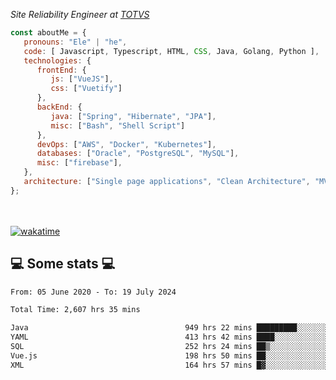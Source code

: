 <p><em>Site Reliability Engineer at <a href="https://www.totvs.com/">TOTVS</a></br>
</em></p>


```javascript
const aboutMe = {
   pronouns: "Ele" | "he",
   code: [ Javascript, Typescript, HTML, CSS, Java, Golang, Python ],
   technologies: {
      frontEnd: {
         js: ["VueJS"],
         css: ["Vuetify"]
      },
      backEnd: {
         java: ["Spring", "Hibernate", "JPA"],
         misc: ["Bash", "Shell Script"]
      },
      devOps: ["AWS", "Docker", "Kubernetes"],
      databases: ["Oracle", "PostgreSQL", "MySQL"],
      misc: ["firebase"],
   },
   architecture: ["Single page applications", "Clean Architecture", "MVC", "Microservices"],
};
```
</br></br>
[![wakatime](https://wakatime.com/badge/user/a3a8ed06-d304-4d6b-bc86-4adc418cdea7.svg)](https://wakatime.com/@a3a8ed06-d304-4d6b-bc86-4adc418cdea7)
<h2>💻 Some stats 💻</h2>

<!--START_SECTION:waka-->

```txt
From: 05 June 2020 - To: 19 July 2024

Total Time: 2,607 hrs 35 mins

Java                                   949 hrs 22 mins █████████░░░░░░░░░░░░░░░░   36.41 %
YAML                                   413 hrs 42 mins ████░░░░░░░░░░░░░░░░░░░░░   15.87 %
SQL                                    252 hrs 24 mins ██▒░░░░░░░░░░░░░░░░░░░░░░   09.68 %
Vue.js                                 198 hrs 50 mins ██░░░░░░░░░░░░░░░░░░░░░░░   07.63 %
XML                                    164 hrs 57 mins █▓░░░░░░░░░░░░░░░░░░░░░░░   06.33 %
```

<!--END_SECTION:waka-->
